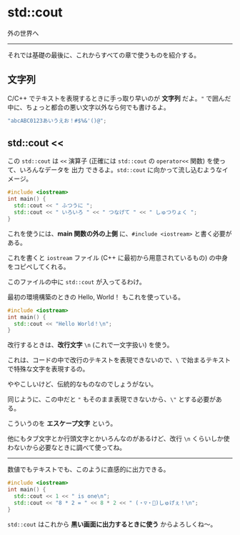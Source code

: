 # std::cout

外の世界へ

---

それでは基礎の最後に、これからすべての章で使うものを紹介する。


## 文字列

C/C++ でテキストを表現するときに手っ取り早いのが **文字列** だよ。`"` で囲んだ中に、ちょっと都合の悪い文字以外なら何でも書けるよ。

```cpp
"abcABC0123あいうえお！#$%&'()@";
```


## std::cout <<

この `std::cout` は `<<` 演算子 (正確には `std::cout` の `operator<<` 関数) を使って、いろんなデータを 出力 できるよ。`std::cout` に向かって流し込むようなイメージ。

```cpp
#include <iostream>
int main() {
  std::cout << " ふつうに ";
  std::cout << " いろいろ " << " つなげて " << " しゅつりょく ";
}
```

これを使うには、**main 関数の外の上側** に、`#include <iostream>` と書く必要がある。

これを書くと `iostream` ファイル (C++ に最初から用意されているもの) の中身をコピペしてくれる。

このファイルの中に `std::cout` が入ってるわけ。


最初の環境構築のときの Hello, World！ もこれを使っている。

```cpp
#include <iostream>
int main() {
  std::cout << "Hello World！\n";
}
```

改行するときは、**改行文字** `\n` (これで一文字扱い) を使う。

これは、コードの中で改行のテキストを表現できないので、`\` で始まるテキストで特殊な文字を表現するの。

ややこしいけど、伝統的なものなのでしょうがない。


同じように、この中だと `"` もそのまま表現できないから、`\"` とする必要がある。

こういうのを **エスケープ文字** という。

他にもタブ文字とか行頭文字とかいろんなのがあるけど、改行 `\n` くらいしか使わないから必要なときに調べて使ってね。

---

数値でもテキストでも、このように直感的に出力できる。

```cpp
#include <iostream>
int main() {
  std::cout << 1 << " is one\n";
  std::cout << "8 * 2 = " << 8 * 2 << " (・▽・💠)しゅげぇ！\n";
}
```

`std::cout` はこれから **黒い画面に出力するときに使う** からよろしくね〜。
